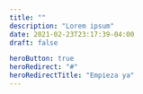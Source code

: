 ```yaml
---
title: ""
description: "Lorem ipsum"
date: 2021-02-23T23:17:39-04:00
draft: false

heroButton: true
heroRedirect: "#"
heroRedirectTitle: "Empieza ya"
---
```

